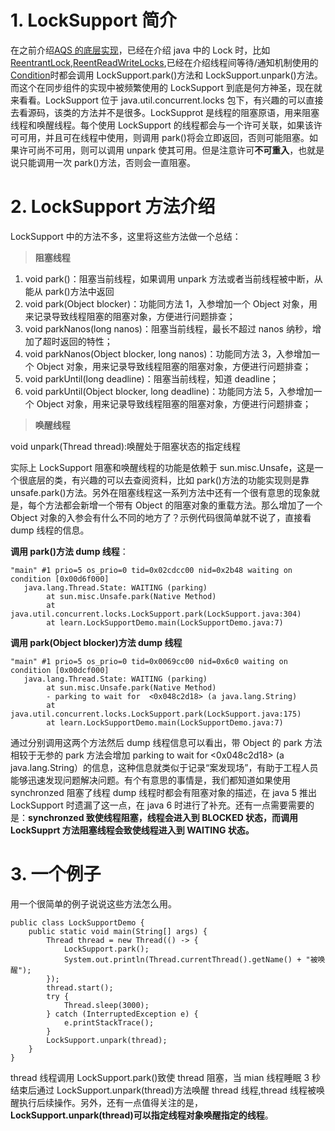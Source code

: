 # 1. LockSupport 简介

在之前介绍[AQS 的底层实现](https://juejin.im/post/5aeb07ab6fb9a07ac36350c8)，已经在介绍 java 中的 Lock 时，比如[ReentrantLock](https://juejin.im/post/5aeb0a8b518825673a2066f0),[ReentReadWriteLocks](https://juejin.im/post/5aeb0e016fb9a07ab7740d90),已经在介绍线程间等待/通知机制使用的[Condition](https://juejin.im/post/5aeea5e951882506a36c67f0)时都会调用 LockSupport.park()方法和 LockSupport.unpark()方法。而这个在同步组件的实现中被频繁使用的 LockSupport 到底是何方神圣，现在就来看看。LockSupport 位于 java.util.concurrent.locks 包下，有兴趣的可以直接去看源码，该类的方法并不是很多。LockSupprot 是线程的阻塞原语，用来阻塞线程和唤醒线程。每个使用 LockSupport 的线程都会与一个许可关联，如果该许可可用，并且可在线程中使用，则调用 park()将会立即返回，否则可能阻塞。如果许可尚不可用，则可以调用 unpark 使其可用。但是注意许可**不可重入**，也就是说只能调用一次 park()方法，否则会一直阻塞。

# 2. LockSupport 方法介绍

LockSupport 中的方法不多，这里将这些方法做一个总结：

> **阻塞线程**

1. void park()：阻塞当前线程，如果调用 unpark 方法或者当前线程被中断，从能从 park()方法中返回
2. void park(Object blocker)：功能同方法 1，入参增加一个 Object 对象，用来记录导致线程阻塞的阻塞对象，方便进行问题排查；
3. void parkNanos(long nanos)：阻塞当前线程，最长不超过 nanos 纳秒，增加了超时返回的特性；
4. void parkNanos(Object blocker, long nanos)：功能同方法 3，入参增加一个 Object 对象，用来记录导致线程阻塞的阻塞对象，方便进行问题排查；
5. void parkUntil(long deadline)：阻塞当前线程，知道 deadline；
6. void parkUntil(Object blocker, long deadline)：功能同方法 5，入参增加一个 Object 对象，用来记录导致线程阻塞的阻塞对象，方便进行问题排查；

> **唤醒线程**

void unpark(Thread thread):唤醒处于阻塞状态的指定线程

实际上 LockSupport 阻塞和唤醒线程的功能是依赖于 sun.misc.Unsafe，这是一个很底层的类，有兴趣的可以去查阅资料，比如 park()方法的功能实现则是靠 unsafe.park()方法。另外在阻塞线程这一系列方法中还有一个很有意思的现象就是，每个方法都会新增一个带有 Object 的阻塞对象的重载方法。那么增加了一个 Object 对象的入参会有什么不同的地方了？示例代码很简单就不说了，直接看 dump 线程的信息。

**调用 park()方法 dump 线程**：

    "main" #1 prio=5 os_prio=0 tid=0x02cdcc00 nid=0x2b48 waiting on condition [0x00d6f000]
       java.lang.Thread.State: WAITING (parking)
            at sun.misc.Unsafe.park(Native Method)
            at java.util.concurrent.locks.LockSupport.park(LockSupport.java:304)
            at learn.LockSupportDemo.main(LockSupportDemo.java:7)

**调用 park(Object blocker)方法 dump 线程**

    "main" #1 prio=5 os_prio=0 tid=0x0069cc00 nid=0x6c0 waiting on condition [0x00dcf000]
       java.lang.Thread.State: WAITING (parking)
            at sun.misc.Unsafe.park(Native Method)
            - parking to wait for  <0x048c2d18> (a java.lang.String)
            at java.util.concurrent.locks.LockSupport.park(LockSupport.java:175)
            at learn.LockSupportDemo.main(LockSupportDemo.java:7)

通过分别调用这两个方法然后 dump 线程信息可以看出，带 Object 的 park 方法相较于无参的 park 方法会增加 parking to wait for <0x048c2d18> (a java.lang.String）的信息，这种信息就类似于记录“案发现场”，有助于工程人员能够迅速发现问题解决问题。有个有意思的事情是，我们都知道如果使用 synchronzed 阻塞了线程 dump 线程时都会有阻塞对象的描述，在 java 5 推出 LockSupport 时遗漏了这一点，在 java 6 时进行了补充。还有一点需要需要的是：**synchronzed 致使线程阻塞，线程会进入到 BLOCKED 状态，而调用 LockSupprt 方法阻塞线程会致使线程进入到 WAITING 状态。**

# 3. 一个例子

用一个很简单的例子说说这些方法怎么用。

    public class LockSupportDemo {
        public static void main(String[] args) {
            Thread thread = new Thread(() -> {
                LockSupport.park();
                System.out.println(Thread.currentThread().getName() + "被唤醒");
            });
            thread.start();
            try {
                Thread.sleep(3000);
            } catch (InterruptedException e) {
                e.printStackTrace();
            }
            LockSupport.unpark(thread);
        }
    }

thread 线程调用 LockSupport.park()致使 thread 阻塞，当 mian 线程睡眠 3 秒结束后通过 LockSupport.unpark(thread)方法唤醒 thread 线程,thread 线程被唤醒执行后续操作。另外，还有一点值得关注的是，**LockSupport.unpark(thread)可以指定线程对象唤醒指定的线程**。
